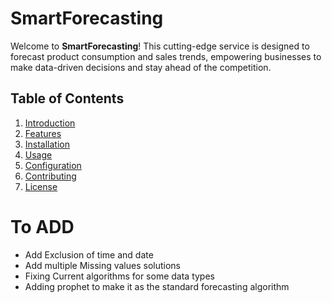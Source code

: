 # SmartForecasting

Welcome to **SmartForecasting**! This cutting-edge service is designed to forecast product consumption and sales trends, empowering businesses to make data-driven decisions and stay ahead of the competition.

## Table of Contents

1. [Introduction](#introduction)
2. [Features](#features)
3. [Installation](#installation)
4. [Usage](#usage)
5. [Configuration](#configuration)
6. [Contributing](#contributing)
7. [License](#license)

# To ADD
- Add Exclusion of time and date 
- Add multiple Missing values solutions
- Fixing Current algorithms for some data types
- Adding prophet to make it as the standard forecasting algorithm
